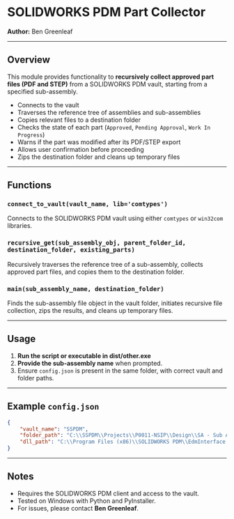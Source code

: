 # SOLIDWORKS PDM Part Collector

**Author:** Ben Greenleaf

---

## Overview

This module provides functionality to **recursively collect approved part files (PDF and STEP)** from a SOLIDWORKS PDM vault, starting from a specified sub-assembly.

- Connects to the vault
- Traverses the reference tree of assemblies and sub-assemblies
- Copies relevant files to a destination folder
- Checks the state of each part (`Approved`, `Pending Approval`, `Work In Progress`)
- Warns if the part was modified after its PDF/STEP export
- Allows user confirmation before proceeding
- Zips the destination folder and cleans up temporary files

---

## Functions

### `connect_to_vault(vault_name, lib='comtypes')`
Connects to the SOLIDWORKS PDM vault using either `comtypes` or `win32com` libraries.

### `recursive_get(sub_assembly_obj, parent_folder_id, destination_folder, existing_parts)`
Recursively traverses the reference tree of a sub-assembly, collects approved part files, and copies them to the destination folder.

### `main(sub_assembly_name, destination_folder)`
Finds the sub-assembly file object in the vault folder, initiates recursive file collection, zips the results, and cleans up temporary files.

---

## Usage

1. **Run the script or executable in dist/other.exe**
2. **Provide the sub-assembly name** when prompted.
3. Ensure `config.json` is present in the same folder, with correct vault and folder paths.

---

## Example `config.json`

```json
{
    "vault_name": "SSPDM",
    "folder_path": "C:\\SSPDM\\Projects\\P0011-NSIP\\Design\\SA - Sub Assembly",
    "dll_path": "C:\\Program Files (x86)\\SOLIDWORKS PDM\\EdmInterface.dll"
}
```

---

## Notes

- Requires the SOLIDWORKS PDM client and access to the vault.
- Tested on Windows with Python and PyInstaller.
- For issues, please contact **Ben Greenleaf**.
